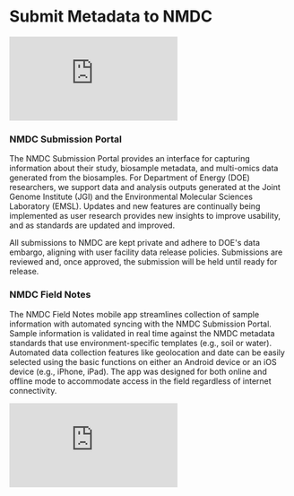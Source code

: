 # Submit Metadata to NMDC

<!--
    Note: The following HTML snippet was copied from the "Share > Embed" popup on the video's YouTube page, then, its
          original `width="560" height="315"` attribute pair was replaced with `class="nmdc-embedded-youtube-video"`.  
-->
<iframe class="nmdc-embedded-youtube-video" src="https://www.youtube.com/embed/BV8USiWyzt4?si=L7oEGr-Qooa1fhos" title="YouTube video player" frameborder="0" allow="accelerometer; autoplay; clipboard-write; encrypted-media; gyroscope; picture-in-picture; web-share" referrerpolicy="strict-origin-when-cross-origin" allowfullscreen></iframe>

### NMDC Submission Portal
The NMDC Submission Portal provides an interface for capturing information about their study, biosample metadata, and multi-omics data generated from the biosamples. For Department of Energy (DOE) researchers, we support data and analysis outputs generated at the Joint Genome Institute (JGI) and the Environmental Molecular Sciences Laboratory (EMSL). Updates and new features are continually being implemented as user research provides new insights to improve usability, and as standards are updated and improved. 

All submissions to NMDC are kept private and adhere to DOE's data embargo, aligning with user facility data release policies. Submissions are reviewed and, once approved, the submission will be held until ready for release.

### NMDC Field Notes
The NMDC Field Notes mobile app streamlines collection of sample information with automated syncing with the NMDC Submission Portal. Sample information is validated in real time against the NMDC metadata standards that use environment-specific templates (e.g., soil or water). Automated data collection features like geolocation and date can be easily selected using the basic functions on either an Android device or an iOS device (e.g., iPhone, iPad). The app was designed for both online and offline mode to accommodate access in the field regardless of internet connectivity.

<iframe class="nmdc-embedded-youtube-video" src="https://www.youtube.com/watch?v=dC7aoJJHioE" title="YouTube video player" frameborder="0" allow="accelerometer; autoplay; clipboard-write; encrypted-media; gyroscope; picture-in-picture; web-share" referrerpolicy="strict-origin-when-cross-origin" allowfullscreen></iframe>